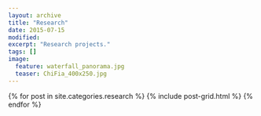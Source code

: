 ```yaml
---
layout: archive
title: "Research"
date: 2015-07-15
modified:
excerpt: "Research projects."
tags: []
image:
  feature: waterfall_panorama.jpg
  teaser: ChiFia_400x250.jpg
---
```



<div class="tiles">
{% for post in site.categories.research %}
  {% include post-grid.html %}
{% endfor %}
</div><!-- /.tiles -->
